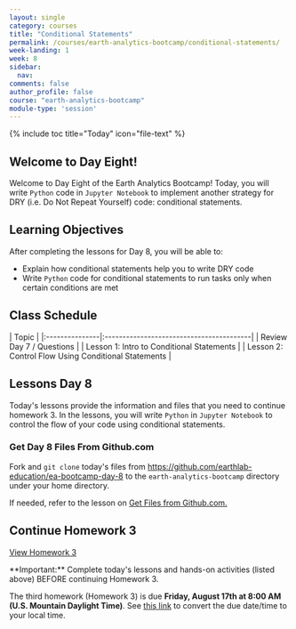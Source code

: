 ```yaml
---
layout: single
category: courses
title: "Conditional Statements"
permalink: /courses/earth-analytics-bootcamp/conditional-statements/
week-landing: 1
week: 8
sidebar:
  nav:
comments: false
author_profile: false
course: "earth-analytics-bootcamp"
module-type: 'session'
---
```

{% include toc title="Today" icon="file-text" %}

<div class="notice--info" markdown="1">

## <i class="fa fa-ship" aria-hidden="true"></i> Welcome to Day Eight!

Welcome to Day Eight of the Earth Analytics Bootcamp! Today, you will write `Python` code in `Jupyter Notebook` to implement another strategy for DRY (i.e. Do Not Repeat Yourself) code: conditional statements. 


## <i class="fa fa-graduation-cap" aria-hidden="true"></i> Learning Objectives

After completing the lessons for Day 8, you will be able to:

* Explain how conditional statements help you to write DRY code
* Write `Python` code for conditional statements to run tasks only when certain conditions are met

</div>


## <i class="fa fa-calendar-check-o" aria-hidden="true"></i> Class Schedule

| Topic                                                     | 
|:---------------|:-----------------------------------------|
| Review Day 7 / Questions                                  | 
| Lesson 1: Intro to Conditional Statements | 
| Lesson 2: Control Flow Using Conditional Statements      |   


## <i class="fa fa-pencil"></i> Lessons Day 8

Today's lessons provide the information and files that you need to continue homework 3. In the lessons, you will write `Python` in `Jupyter Notebook` to control the flow of your code using conditional statements.  


### Get Day 8 Files From Github.com

Fork and `git clone` today's files from https://github.com/earthlab-education/ea-bootcamp-day-8 to the `earth-analytics-bootcamp` directory under your home directory.

If needed, refer to the lesson on <a href="{{ site.url }}/courses/earth-analytics-bootcamp/get-started-with-open-science/get-files-from-github/" >Get Files from Github.com.</a>
   

## <i class="fa fa-pencil"></i>  Continue Homework 3

<a class="btn btn--info btn--x-large" href="{{ site.url }}/courses/earth-analytics-bootcamp/earth-analytics-bootcamp-homework-3/"> <i class="fa fa-info-circle"></i>
View Homework 3</a>

<div class="notice--success" markdown="1">
<i class="fa fa-star"></i> **Important:** Complete today's lessons and hands-on activities (listed above) BEFORE continuing Homework 3.
</div>

The third homework (Homework 3) is due **Friday, August 17th at 8:00 AM (U.S. Mountain Daylight Time)**. See <a href="https://www.timeanddate.com/worldclock/fixedtime.html?iso=20180817T08&p1=1243" target="_blank">this link</a>  to convert the due date/time to your local time.




